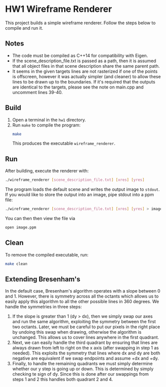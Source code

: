 # HW1 Wireframe Renderer

This project builds a simple wireframe renderer. Follow the steps below to compile and run it.

## Notes
* The code must be compiled as C++14 for compatibility with Eigen.
* If the scene_description_file.txt is passed as a path, then it is assumed that all object files in that scene description share the same parent path.
* It seems in the given targets lines are not rasterized if one of the points is offscreen, however it was actually simpler (and cleaner) to allow these lines to be drawn up to the boundaries. If it's required that the outputs are identical to the targets, please see the note on main.cpp and uncomment lines 39-40.

## Build
1. Open a terminal in the `hw1` directory.
2. Run `make` to compile the program:
   ```bash
   make
   ```
   This produces the executable `wireframe_renderer`.

## Run
After building, execute the renderer with:
```bash
./wireframe_renderer [scene_description_file.txt] [xres] [yres]
```
The program loads the default scene and writes the output image to `stdout`.
If you would like to store the output into an image, pipe stdout into a ppm file:
```bash
./wireframe_renderer [scene_description_file.txt] [xres] [yres] > image.ppm
```
You can then then view the file via
```bash
open image.ppm
```

## Clean
To remove the compiled executable, run:
```bash
make clean
```

## Extending Bresenham's
In the default case, Bresenham's algorithm operates with a slope between 0 and 1. However, there is symmetry across all the octants which allows us to easily apply this algorithm to all the other possible lines in 360 degrees. We handle the symmetries in three steps:
1. If the slope is greater than 1 (dy > dx), then we simply swap our axes and run the same algorithm, exploiting the symmetry between the first two octants. Later, we must be careful to put our pixels in the right place by undoing this swap when drawing, otherwise the algorithm is unchanged. This allows us to cover lines anywhere in the first quadrant.
2. Next, we can easily handle the third quadrant by ensuring that lines are always drawn from left to right on the x axis (after swapping in step 1 as needed). This exploits the symmetry that lines where dx and dy are both negative are equivalent if we swap endpoints and assume +dx and +dy. 
3. Finally, to handle the remaining quadrants we must simply determine whether our y step is going up or down. This is determined by simply checking te sign of dy. Since this is done after our swappings from steps 1 and 2 this handles both quadrant 2 and 4.